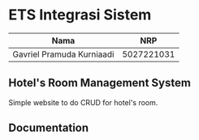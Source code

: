 # ETS Integrasi Sistem

| Nama                 | NRP        |
| -------------------- | ---------- |
| Gavriel Pramuda Kurniaadi | 5027221031 |

## Hotel's Room Management System

Simple website to do CRUD for hotel's room.

## Documentation
